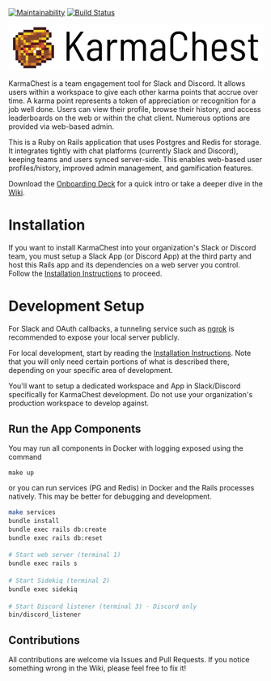 [![Maintainability](https://api.codeclimate.com/v1/badges/ac612f0aec880d523ab4/maintainability)](https://codeclimate.com/github/jcraigk/karmachest/maintainability)
[![Build Status](https://www.travis-ci.com/jcraigk/karmachest.svg?branch=master)](https://www.travis-ci.com/jcraigk/karmachest)

![KarmaChest Logo](https://github.com/jcraigk/karmachest/blob/master/app/webpacker/images/logos/karmachest-full.png)

KarmaChest is a team engagement tool for Slack and Discord. It allows users within a workspace to give each other karma points that accrue over time. A karma point represents a token of appreciation or recognition for a job well done. Users can view their profile, browse their history, and access leaderboards on the web or within the chat client. Numerous options are provided via web-based admin.

This is a Ruby on Rails application that uses Postgres and Redis for storage. It integrates tightly with chat platforms (currently Slack and Discord), keeping teams and users synced server-side. This enables web-based user profiles/history, improved admin management, and gamification features.

Download the [Onboarding Deck](https://github.com/jcraigk/karmachest/files/6523729/KarmaChest-Onboarding.pdf) for a quick intro or take a deeper dive in the [Wiki](https://github.com/jcraigk/karmachest/wiki).


# Installation

If you want to install KarmaChest into your organization's Slack or Discord team, you must setup a Slack App (or Discord App) at the third party and host this Rails app and its dependencies on a web server you control. Follow the [Installation Instructions](https://github.com/jcraigk/karmachest/wiki/Installation) to proceed.


# Development Setup

For Slack and OAuth callbacks, a tunneling service such as [ngrok](https://ngrok.com/) is recommended to expose your local server publicly.

For local development, start by reading the [Installation Instructions](https://github.com/jcraigk/karmachest/wiki/Installation). Note that you will only need certain portions of what is described there, depending on your specific area of development.

You'll want to setup a dedicated workspace and App in Slack/Discord specifically for KarmaChest development. Do not use your organization's production workspace to develop against.


## Run the App Components

You may run all components in Docker with logging exposed using the command

```
make up
```

or you can run services (PG and Redis) in Docker and the Rails processes natively. This may be better for debugging and development.

```bash
make services
bundle install
bundle exec rails db:create
bundle exec rails db:reset

# Start web server (terminal 1)
bundle exec rails s

# Start Sidekiq (terminal 2)
bundle exec sidekiq

# Start Discord listener (terminal 3) - Discord only
bin/discord_listener
```

## Contributions

All contributions are welcome via Issues and Pull Requests. If you notice something wrong in the Wiki, please feel free to fix it!
